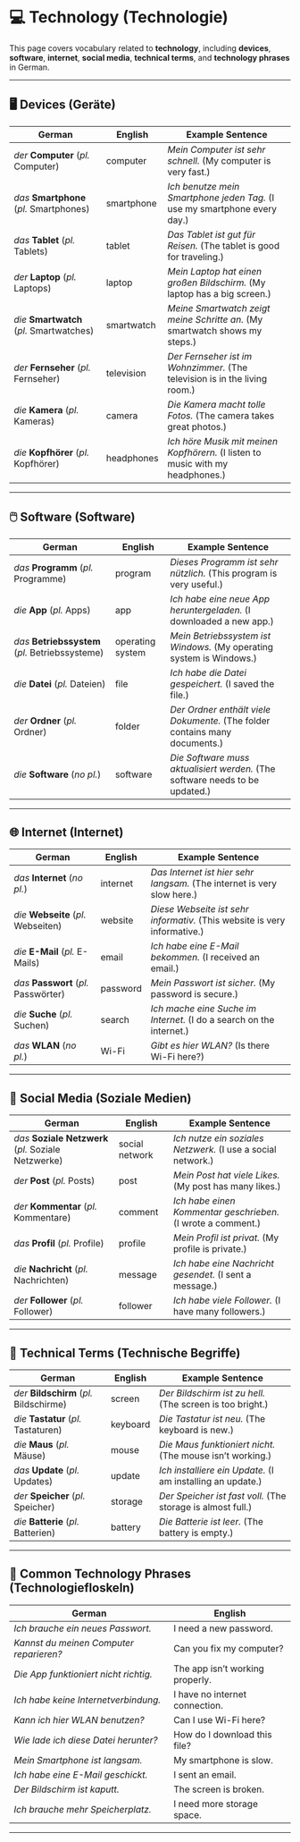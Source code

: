# 💻 Technology (Technologie)

This page covers vocabulary related to **technology**, including **devices**, **software**, **internet**, **social media**, **technical terms**, and **technology phrases** in German.

---

## 🖥️ Devices (Geräte)

| German                                        | English         | Example Sentence                                                          |
| --------------------------------------------- | --------------- | ------------------------------------------------------------------------- |
| *der* **Computer** (*pl.* Computer)           | computer        | *Mein Computer ist sehr schnell.* (My computer is very fast.)             |
| *das* **Smartphone** (*pl.* Smartphones)      | smartphone      | *Ich benutze mein Smartphone jeden Tag.* (I use my smartphone every day.) |
| *das* **Tablet** (*pl.* Tablets)              | tablet          | *Das Tablet ist gut für Reisen.* (The tablet is good for traveling.)      |
| *der* **Laptop** (*pl.* Laptops)              | laptop          | *Mein Laptop hat einen großen Bildschirm.* (My laptop has a big screen.)  |
| *die* **Smartwatch** (*pl.* Smartwatches)     | smartwatch      | *Meine Smartwatch zeigt meine Schritte an.* (My smartwatch shows my steps.) |
| *der* **Fernseher** (*pl.* Fernseher)         | television      | *Der Fernseher ist im Wohnzimmer.* (The television is in the living room.) |
| *die* **Kamera** (*pl.* Kameras)              | camera          | *Die Kamera macht tolle Fotos.* (The camera takes great photos.)          |
| *die* **Kopfhörer** (*pl.* Kopfhörer)         | headphones      | *Ich höre Musik mit meinen Kopfhörern.* (I listen to music with my headphones.) |

---

## 🖱️ Software (Software)

| German                                        | English         | Example Sentence                                                          |
| --------------------------------------------- | --------------- | ------------------------------------------------------------------------- |
| *das* **Programm** (*pl.* Programme)          | program         | *Dieses Programm ist sehr nützlich.* (This program is very useful.)       |
| *die* **App** (*pl.* Apps)                    | app             | *Ich habe eine neue App heruntergeladen.* (I downloaded a new app.)       |
| *das* **Betriebssystem** (*pl.* Betriebssysteme) | operating system | *Mein Betriebssystem ist Windows.* (My operating system is Windows.)      |
| *die* **Datei** (*pl.* Dateien)               | file            | *Ich habe die Datei gespeichert.* (I saved the file.)                     |
| *der* **Ordner** (*pl.* Ordner)               | folder          | *Der Ordner enthält viele Dokumente.* (The folder contains many documents.) |
| *die* **Software** (*no pl.*)                 | software        | *Die Software muss aktualisiert werden.* (The software needs to be updated.) |

---

## 🌐 Internet (Internet)

| German                                        | English         | Example Sentence                                                          |
| --------------------------------------------- | --------------- | ------------------------------------------------------------------------- |
| *das* **Internet** (*no pl.*)                 | internet        | *Das Internet ist hier sehr langsam.* (The internet is very slow here.)   |
| *die* **Webseite** (*pl.* Webseiten)          | website         | *Diese Webseite ist sehr informativ.* (This website is very informative.) |
| *die* **E-Mail** (*pl.* E-Mails)              | email           | *Ich habe eine E-Mail bekommen.* (I received an email.)                   |
| *das* **Passwort** (*pl.* Passwörter)         | password        | *Mein Passwort ist sicher.* (My password is secure.)                      |
| *die* **Suche** (*pl.* Suchen)                | search          | *Ich mache eine Suche im Internet.* (I do a search on the internet.)      |
| *das* **WLAN** (*no pl.*)                     | Wi-Fi           | *Gibt es hier WLAN?* (Is there Wi-Fi here?)                              |

---

## 📱 Social Media (Soziale Medien)

| German                                        | English         | Example Sentence                                                          |
| --------------------------------------------- | --------------- | ------------------------------------------------------------------------- |
| *das* **Soziale Netzwerk** (*pl.* Soziale Netzwerke) | social network | *Ich nutze ein soziales Netzwerk.* (I use a social network.)              |
| *der* **Post** (*pl.* Posts)                  | post            | *Mein Post hat viele Likes.* (My post has many likes.)                    |
| *der* **Kommentar** (*pl.* Kommentare)        | comment         | *Ich habe einen Kommentar geschrieben.* (I wrote a comment.)              |
| *das* **Profil** (*pl.* Profile)              | profile         | *Mein Profil ist privat.* (My profile is private.)                        |
| *die* **Nachricht** (*pl.* Nachrichten)       | message         | *Ich habe eine Nachricht gesendet.* (I sent a message.)                   |
| *der* **Follower** (*pl.* Follower)           | follower        | *Ich habe viele Follower.* (I have many followers.)                       |

---

## 🔧 Technical Terms (Technische Begriffe)

| German                                        | English         | Example Sentence                                                          |
| --------------------------------------------- | --------------- | ------------------------------------------------------------------------- |
| *der* **Bildschirm** (*pl.* Bildschirme)      | screen          | *Der Bildschirm ist zu hell.* (The screen is too bright.)                 |
| *die* **Tastatur** (*pl.* Tastaturen)         | keyboard        | *Die Tastatur ist neu.* (The keyboard is new.)                           |
| *die* **Maus** (*pl.* Mäuse)                  | mouse           | *Die Maus funktioniert nicht.* (The mouse isn’t working.)                 |
| *das* **Update** (*pl.* Updates)              | update          | *Ich installiere ein Update.* (I am installing an update.)                |
| *der* **Speicher** (*pl.* Speicher)           | storage         | *Der Speicher ist fast voll.* (The storage is almost full.)               |
| *die* **Batterie** (*pl.* Batterien)          | battery         | *Die Batterie ist leer.* (The battery is empty.)                         |

---

## 💬 Common Technology Phrases (Technologiefloskeln)

| German                                        | English                          |
| --------------------------------------------- | -------------------------------- |
| *Ich brauche ein neues Passwort.*             | I need a new password.           |
| *Kannst du meinen Computer reparieren?*       | Can you fix my computer?         |
| *Die App funktioniert nicht richtig.*         | The app isn’t working properly.   |
| *Ich habe keine Internetverbindung.*          | I have no internet connection.    |
| *Kann ich hier WLAN benutzen?*               | Can I use Wi-Fi here?            |
| *Wie lade ich diese Datei herunter?*          | How do I download this file?     |
| *Mein Smartphone ist langsam.*                | My smartphone is slow.            |
| *Ich habe eine E-Mail geschickt.*             | I sent an email.                 |
| *Der Bildschirm ist kaputt.*                 | The screen is broken.            |
| *Ich brauche mehr Speicherplatz.*             | I need more storage space.       |

---